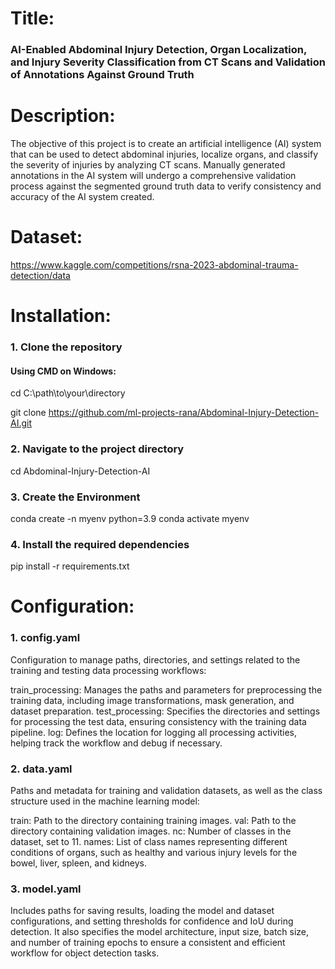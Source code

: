# Title:
### AI-Enabled Abdominal Injury Detection, Organ Localization, and Injury Severity Classification from CT Scans and Validation of Annotations Against Ground Truth


# Description:
The objective of this project is to create an artificial intelligence (AI) system that can be used to detect abdominal injuries, localize organs, and classify the severity of injuries by analyzing CT scans. Manually generated annotations in the AI system will undergo a comprehensive validation process against the segmented ground truth data to verify consistency and accuracy of the AI system created.

# Dataset:
https://www.kaggle.com/competitions/rsna-2023-abdominal-trauma-detection/data

# Installation:
### 1. Clone the repository
#### Using CMD on Windows:

cd C:\path\to\your\directory

git clone https://github.com/ml-projects-rana/Abdominal-Injury-Detection-AI.git

### 2. Navigate to the project directory
cd Abdominal-Injury-Detection-AI

### 3. Create the Environment 
conda create -n myenv python=3.9
conda activate myenv


### 4. Install the required dependencies
pip install -r requirements.txt

# Configuration:
### 1. config.yaml
Configuration to manage paths, directories, and settings related to the training and testing data processing workflows:

train_processing: Manages the paths and parameters for preprocessing the training data, including image transformations, mask generation, and dataset preparation.
test_processing: Specifies the directories and settings for processing the test data, ensuring consistency with the training data pipeline.
log: Defines the location for logging all processing activities, helping track the workflow and debug if necessary.

### 2. data.yaml
Paths and metadata for training and validation datasets, as well as the class structure used in the machine learning model:

train: Path to the directory containing training images.
val: Path to the directory containing validation images.
nc: Number of classes in the dataset, set to 11.
names: List of class names representing different conditions of organs, such as healthy and various injury levels for the bowel, liver, spleen, and kidneys.

### 3. model.yaml
Includes paths for saving results, loading the model and dataset configurations, and setting thresholds for confidence and IoU during detection. It also specifies the model architecture, input size, batch size, and number of training epochs to ensure a consistent and efficient workflow for object detection tasks.





